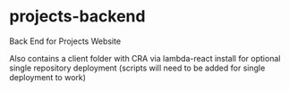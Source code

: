 # projects-backend
Back End for Projects Website

Also contains a client folder with CRA via lambda-react install for optional single repository deployment (scripts will need to be added for single deployment to work)
